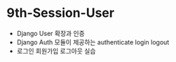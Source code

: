 # 9th-Session-User

- Django User 확장과 인증
- Django Auth 모듈이 제공하는 authenticate login logout
- 로그인 회원가입 로그아웃 실습
